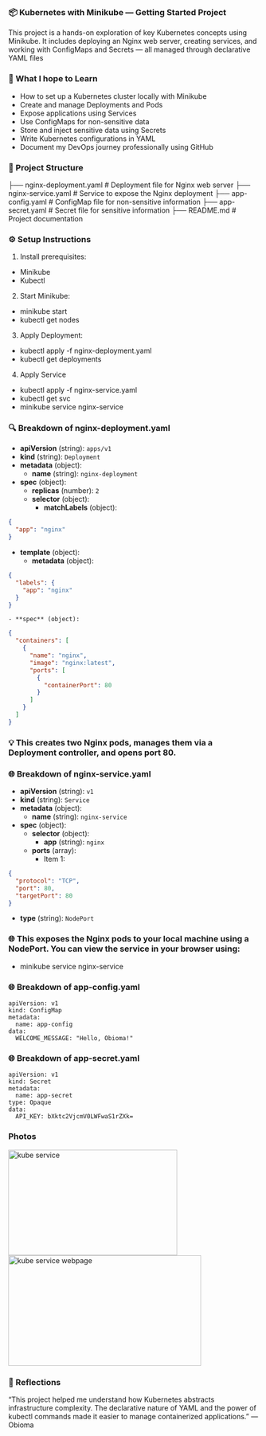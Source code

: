 ### 📦 Kubernetes with Minikube — Getting Started Project
This project is a hands-on exploration of key Kubernetes concepts using Minikube. It includes deploying an Nginx web server, creating services, and working with ConfigMaps and Secrets — all managed through declarative YAML files

### 🚀 What I hope to Learn
- How to set up a Kubernetes cluster locally with Minikube
- Create and manage Deployments and Pods
- Expose applications using Services
- Use ConfigMaps for non-sensitive data
- Store and inject sensitive data using Secrets
- Write Kubernetes configurations in YAML
- Document my DevOps journey professionally using GitHub

### 📁 Project Structure
├── nginx-deployment.yaml     # Deployment file for Nginx web server
├── nginx-service.yaml        # Service to expose the Nginx deployment
├── app-config.yaml           # ConfigMap file for non-sensitive information
├── app-secret.yaml           # Secret file for sensitive information
├── README.md                 # Project documentation

### ⚙️ Setup Instructions
1. Install prerequisites:
- Minikube
- Kubectl
2.  Start Minikube:
- minikube start
- kubectl get nodes
3. Apply Deployment:
- kubectl apply -f nginx-deployment.yaml
- kubectl get deployments
4. Apply Service
- kubectl apply -f nginx-service.yaml
- kubectl get svc
- minikube service nginx-service

### 🔍 Breakdown of nginx-deployment.yaml
- **apiVersion** (string): `apps/v1`
- **kind** (string): `Deployment`
- **metadata** (object):
  - **name** (string): `nginx-deployment`
- **spec** (object):
  - **replicas** (number): `2`
  - **selector** (object):
    - **matchLabels** (object):
```json
{
  "app": "nginx"
}
```

  - **template** (object):
    - **metadata** (object):
```json
{
  "labels": {
    "app": "nginx"
  }
}
```

    - **spec** (object):
```json
{
  "containers": [
    {
      "name": "nginx",
      "image": "nginx:latest",
      "ports": [
        {
          "containerPort": 80
        }
      ]
    }
  ]
}
```
### 💡 This creates two Nginx pods, manages them via a Deployment controller, and opens port 80.

### 🌐 Breakdown of nginx-service.yaml
- **apiVersion** (string): `v1`
- **kind** (string): `Service`
- **metadata** (object):
  - **name** (string): `nginx-service`
- **spec** (object):
  - **selector** (object):
    - **app** (string): `nginx`
  - **ports** (array):
    - Item 1:
```json
{
  "protocol": "TCP",
  "port": 80,
  "targetPort": 80
}
```

  - **type** (string): `NodePort`

### 🌐 This exposes the Nginx pods to your local machine using a NodePort. You can view the service in your browser using:
- minikube service nginx-service

### 🌐 Breakdown of app-config.yaml  
```
apiVersion: v1
kind: ConfigMap
metadata:
  name: app-config
data:
  WELCOME_MESSAGE: "Hello, Obioma!"

```
### 🌐 Breakdown of app-secret.yaml  
```
apiVersion: v1
kind: Secret
metadata:
  name: app-secret
type: Opaque
data:
  API_KEY: bXktc2VjcmV0LWFwaS1rZXk=
```
### Photos

<img width="339" height="212" alt="kube service" src="https://github.com/user-attachments/assets/883b98b2-f8de-448a-90a4-113bae7e87eb" />
<img width="387" height="222" alt="kube service webpage" src="https://github.com/user-attachments/assets/51f82ff3-ac41-41e0-ad17-21957447d709" />

### 💬 Reflections

“This project helped me understand how Kubernetes abstracts infrastructure complexity. The declarative nature of YAML and the power of kubectl commands made it easier to manage containerized applications.” — Obioma
